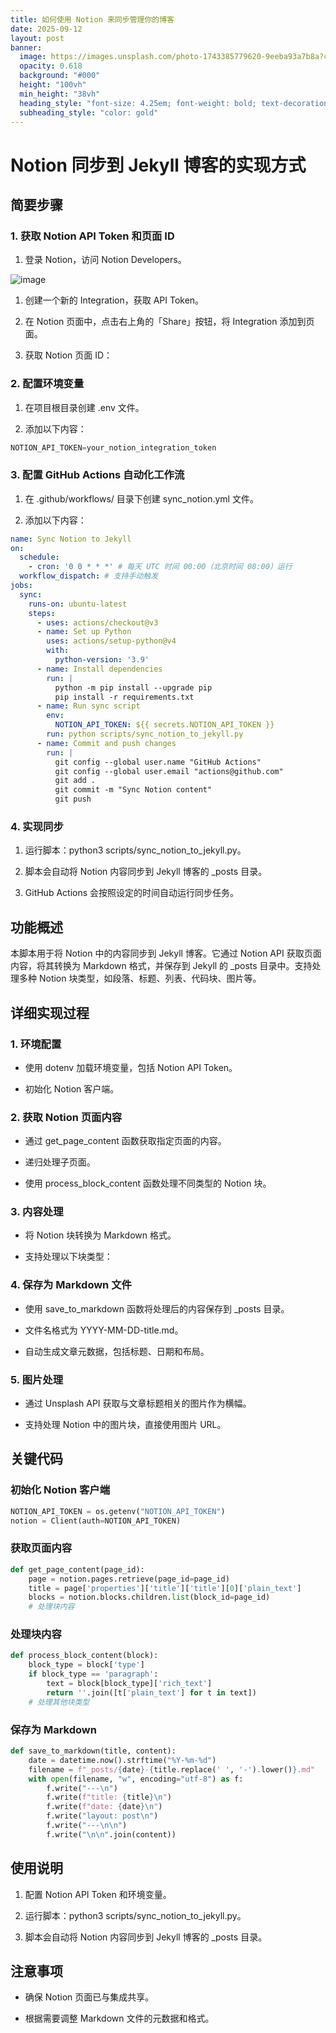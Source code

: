 ```yaml
---
title: 如何使用 Notion 来同步管理你的博客
date: 2025-09-12
layout: post
banner:
  image: https://images.unsplash.com/photo-1743385779620-9eeba93a7b8a?crop=entropy&cs=tinysrgb&fit=max&fm=jpg&ixid=M3w2OTIwMzJ8MHwxfHJhbmRvbXx8fHx8fHx8fDE3NTc2NDA5Mzl8&ixlib=rb-4.1.0&q=80&w=1080
  opacity: 0.618
  background: "#000"
  height: "100vh"
  min_height: "38vh"
  heading_style: "font-size: 4.25em; font-weight: bold; text-decoration: underline"
  subheading_style: "color: gold"
---
```


# Notion 同步到 Jekyll 博客的实现方式

## 简要步骤

### 1. 获取 Notion API Token 和页面 ID

1. 登录 Notion，访问 Notion Developers。

![image](https://prod-files-secure.s3.us-west-2.amazonaws.com/a7a0cc5a-89b9-4cda-8686-1fba0ca52f40/d19c1afe-dea5-4312-9333-786b0ba83054/image.png?X-Amz-Algorithm=AWS4-HMAC-SHA256&X-Amz-Content-Sha256=UNSIGNED-PAYLOAD&X-Amz-Credential=ASIAZI2LB466R3L7Y2XE%2F20250912%2Fus-west-2%2Fs3%2Faws4_request&X-Amz-Date=20250912T013538Z&X-Amz-Expires=3600&X-Amz-Security-Token=IQoJb3JpZ2luX2VjEKr%2F%2F%2F%2F%2F%2F%2F%2F%2F%2FwEaCXVzLXdlc3QtMiJIMEYCIQCsmW25mqqdI2YqQTGe8XWVdW7kOndG%2BkFVoLSNSVjXmAIhAJzf3cJic8iblys%2F4AwfC2dbsuXDy7t9BLo8S%2FVFG4oKKv8DCCMQABoMNjM3NDIzMTgzODA1Igy4KL%2Bxz8tRhdlB4FUq3APHVv2iB4Z3RxLpe6qZlZ%2FfIcnDNKccPpRzeJac6wigJm9tDUtHysKFLCG4BMbOpdJJIk4P8j6ysw%2FCL6YNh7pnbbk5o3%2FQi2foK5mBaktyRFCnvbudUSUpzMtWwy3YouGsa20l4CbyDaARRmrYDe8%2ByUh3fiiciXMbySwen7rhu%2FqipAoObQMSLWBIake4Dv2NlSX%2FerSvu3sRcvxNaSo2HzlI1WTNjY6ac6ZEVe3hfv4n75VoFUH1CivyFRWwmeZqiESN3AvrPXiAAGv%2FFbg28cLQ30AJwfWXjme74JsRRklrpQhNJeESwsrUbb%2BqjGEI8p9VEhgjFYdaHru2P%2FxemVRLpLQhdLF098S7qgX0x5p4s%2BPINcl6ApXfpxO1rFBOIFmD%2FPKdW8sWSJaY5NakBTWexswF1SLec8gRrQNJuUteoqMav82RKHN0NHA%2BRS6RzDHs5EnxdKaLux3i5j3pcIIZSWPoUc1m3doyIMZ0hVSCNhevHS%2F8SpW%2B60LL3tGSJrnuf9U%2B1yTW1FZvWAwe0SOGRfxesQEOOnI2ukBqMC%2F4KtCTLhawX3uQu4LjkyMLQ154mkVeZngVMXyG%2FZtfsEARbS2Lcto9LmDtOQROxnf6FwcCscvPbHo2LjCI8I3GBjqkAewxfIzMvkga%2BWVlAinYUUM9ujOKSkCTgZh0nigKIUza44f0zAAtk9zsuLzI1BWT%2BAIXfZcHIyi0l%2ByFbXcWJLOpxo3EwTZuUW75Ji0ntogiI%2BKZeumuRJAOTVyIxBJ9SmoDaL30W4g%2Fam447XQarAqnGMCrmTBnjB8yYOnSSRJA2WB5BwSbp7LdlZAdeJzVPD4h%2FIgUY1q2yWciVD0YdY%2BwlaJf&X-Amz-Signature=8769fffb9df7bef3a1b35d30783f9cceff23dc9c666a7408e2bb7634ef3565df&X-Amz-SignedHeaders=host&x-amz-checksum-mode=ENABLED&x-id=GetObject)

1. 创建一个新的 Integration，获取 API Token。

1. 在 Notion 页面中，点击右上角的「Share」按钮，将 Integration 添加到页面。

1. 获取 Notion 页面 ID：


### 2. 配置环境变量

1. 在项目根目录创建 .env 文件。

1. 添加以下内容：

```javascript
NOTION_API_TOKEN=your_notion_integration_token
```

### 3. 配置 GitHub Actions 自动化工作流

1. 在 .github/workflows/ 目录下创建 sync_notion.yml 文件。

1. 添加以下内容：

```yaml
name: Sync Notion to Jekyll
on:
  schedule:
    - cron: '0 0 * * *' # 每天 UTC 时间 00:00（北京时间 08:00）运行
  workflow_dispatch: # 支持手动触发
jobs:
  sync:
    runs-on: ubuntu-latest
    steps:
      - uses: actions/checkout@v3
      - name: Set up Python
        uses: actions/setup-python@v4
        with:
          python-version: '3.9'
      - name: Install dependencies
        run: |
          python -m pip install --upgrade pip
          pip install -r requirements.txt
      - name: Run sync script
        env:
          NOTION_API_TOKEN: ${{ secrets.NOTION_API_TOKEN }}
        run: python scripts/sync_notion_to_jekyll.py
      - name: Commit and push changes
        run: |
          git config --global user.name "GitHub Actions"
          git config --global user.email "actions@github.com"
          git add .
          git commit -m "Sync Notion content"
          git push
```

### 4. 实现同步

1. 运行脚本：python3 scripts/sync_notion_to_jekyll.py。

1. 脚本会自动将 Notion 内容同步到 Jekyll 博客的 _posts 目录。

1. GitHub Actions 会按照设定的时间自动运行同步任务。

## 功能概述

本脚本用于将 Notion 中的内容同步到 Jekyll 博客。它通过 Notion API 获取页面内容，将其转换为 Markdown 格式，并保存到 Jekyll 的 _posts 目录中。支持处理多种 Notion 块类型，如段落、标题、列表、代码块、图片等。

## 详细实现过程

### 1. 环境配置

- 使用 dotenv 加载环境变量，包括 Notion API Token。

- 初始化 Notion 客户端。

### 2. 获取 Notion 页面内容

- 通过 get_page_content 函数获取指定页面的内容。

- 递归处理子页面。

- 使用 process_block_content 函数处理不同类型的 Notion 块。

### 3. 内容处理

- 将 Notion 块转换为 Markdown 格式。

- 支持处理以下块类型：


### 4. 保存为 Markdown 文件

- 使用 save_to_markdown 函数将处理后的内容保存到 _posts 目录。

- 文件名格式为 YYYY-MM-DD-title.md。

- 自动生成文章元数据，包括标题、日期和布局。

### 5. 图片处理

- 通过 Unsplash API 获取与文章标题相关的图片作为横幅。

- 支持处理 Notion 中的图片块，直接使用图片 URL。

## 关键代码

### 初始化 Notion 客户端

```python
NOTION_API_TOKEN = os.getenv("NOTION_API_TOKEN")
notion = Client(auth=NOTION_API_TOKEN)
```

### 获取页面内容

```python
def get_page_content(page_id):
    page = notion.pages.retrieve(page_id=page_id)
    title = page['properties']['title']['title'][0]['plain_text']
    blocks = notion.blocks.children.list(block_id=page_id)
    # 处理块内容
```

### 处理块内容

```python
def process_block_content(block):
    block_type = block['type']
    if block_type == 'paragraph':
        text = block[block_type]['rich_text']
        return ''.join([t['plain_text'] for t in text])
    # 处理其他块类型
```

### 保存为 Markdown

```python
def save_to_markdown(title, content):
    date = datetime.now().strftime("%Y-%m-%d")
    filename = f"_posts/{date}-{title.replace(' ', '-').lower()}.md"
    with open(filename, "w", encoding="utf-8") as f:
        f.write("---\n")
        f.write(f"title: {title}\n")
        f.write(f"date: {date}\n")
        f.write("layout: post\n")
        f.write("---\n\n")
        f.write("\n\n".join(content))
```

## 使用说明

1. 配置 Notion API Token 和环境变量。

1. 运行脚本：python3 scripts/sync_notion_to_jekyll.py。

1. 脚本会自动将 Notion 内容同步到 Jekyll 博客的 _posts 目录。

## 注意事项

- 确保 Notion 页面已与集成共享。

- 根据需要调整 Markdown 文件的元数据和格式。